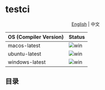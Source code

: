 # testci

<p align="center">
  <a href="https://github.com/Jacyking/testci/tree/master/lang/english/README.md">English</a> | <span>中文</span>
</p>

| OS (Compiler Version)                          | Status                                                                                                   |
|------------------------------------------------|----------------------------------------------------------------------------------------------------------|
| macos-latest                                   | ![win](https://github.com/Jacyking/testci/actions/workflows/ci.yml/badge.svg?job=macos-latest (Debug))                |
| ubuntu-latest                                  | ![win](https://github.com/Jacyking/testci/actions/workflows/ci.yml/badge.svg?branch=main)                |
| windows-latest                                 | ![win](https://github.com/Jacyking/testci/actions/workflows/ci.yml/badge.svg?branch=main)                |

## 目录